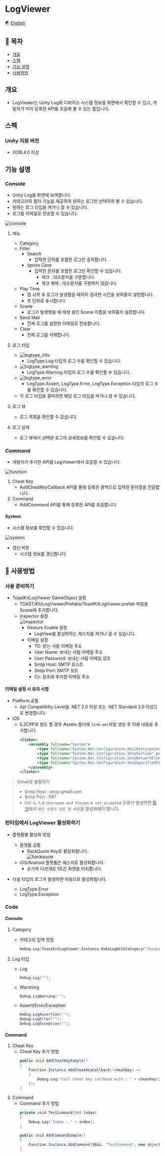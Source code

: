 # LogViewer

🌏 [English](README.en.md)

## 🚩 목차

* [개요](#개요)
* [스펙](#스펙)
* [기능 설명](#기능-설명)
* [사용방법](#-사용방법)

## 개요

* LogViewer는 Unity Log와 디바이스 시스템 정보를 화면에서 확인할 수 있고, 개발자가 미리 등록한 API를 호출해 볼 수 있는 툴입니다.

## 스펙

### Unity 지원 버전

* 2018.4.0 이상

## 기능 설명

### Console

* Unity Log를 화면에 보여줍니다.
* 카테고리와 필터 기능을 제공하여 원하는 로그만 선택하여 볼 수 있습니다.
* 원하는 로그 타입을 켜거나 끌 수 있습니다.
* 로그를 이메일로 전송할 수 있습니다.

![console](./images/console.png)

1. 메뉴
    * Category
    * Filter
        * Search
            *  입력한 단어를 포함한 로그만 출력합니다.
        * Ignore Case
            * 입력한 문자를 포함한 로그만 확인할 수 있습니다.
                * 체크 : 대소문자를 구분합니다.
                * 체크 해제 : 대소문자를 구분하지 않습니다.
    * Play Time
        * 앱 시작 후 로그가 발생했을 때까지 경과한 시간을 보여줄지 설정합니다.
        * 초 단위로 표시합니다.
    * Scene
        * 로그가 발생했을 때 재생 중인 Scene 이름을 보여줄지 설정합니다.
    * Send Mail
        * 전체 로그를 설정한 이메일로 전송합니다.
    * Clear
        * 전체 로그를 삭제합니다.

2. 로그 타입
    * ![logtype_info](./images/logtype_info.png)
        * LogType.Log 타입의 로그 수를 확인할 수 있습니다.
    * ![logtype_warning](./images/logtype_warning.png)
        * LogType.Warning 타입의 로그 수를 확인할 수 있습니다.
    * ![logtype_error](./images/logtype_error.png)
        * LogType.Assert, LogType.Error, LogType.Exception 타입의 로그 수를 확인할 수 있습니다.
    * 각 로그 타입을 클릭하면 해당 로그 타입을 켜거나 끌 수 있습니다.

3. 로그 뷰
    * 로그 목록을 확인할 수 있습니다.

4. 로그 상세
    *  로그 뷰에서 선택한 로그의 상세정보를 확인할 수 있습니다.


### Command

* 개발자가 추가한 API를 LogViewer에서 호출할 수 있습니다.

![function](./images/function.png)

1. Cheat Key          
    * AddCheatKeyCallback API를 통해 등록한 콜백으로 입력한 문자열을 전달합니다.
2. Command
    * AddCommand API를 통해 등록한 API를 호출합니다.

#### System

* 시스템 정보를 확인할 수 있습니다.

![system](./images/system.png)

* 갱신 버튼
    * 시스템 정보를 갱신합니다.


## 🔨 사용방법

### 사용 준비하기

* ToastKitLogViewer GameObject 설정    
    * TOAST/Kit/LogViewer/Prefabs/ToastKitLogViewer.prefab 파일을 Scene에 추가합니다.
    *  Inspector 설정</br>
    ![inspector](./images/inspector.png)
        * Gesture Enable 설정
            * LogView를  활성화하는 제스처를 켜거나 끌 수 있습니다.
        * 이메일 설정
            * TO: 받는 사람 이메일 주소
            * User Name: 보내는 사람 이메일 주소
            * User Password: 보내는 사람 이메일 암호
            * Smtp Host: SMTP 호스트
            * Smtp Port: SMTP 포트
            * Cc: 참조에 추가할 이메일 주소            

#### 이메일 설정 시 유의 사항

* Platform 공통
    * Api Compatibilty Level을 .NET 2.0 이상 또는 .NET Standard 2.0 이상으로 변경합니다.
* iOS
    * IL2CPP로 빌드 할 경우 Assets 폴더에 `link.xml`파일 생성 후 아래 내용을 추가합니다.
        ```xml
        <linker>
            <assembly fullname="System">
                <type fullname="System.Net.Configuration.MailSettingsSectionGroup" preserve="all"/>
                <type fullname="System.Net.Configuration.SmtpSection" preserve="all"/>
                <type fullname="System.Net.Configuration.SmtpNetworkElement" preserve="all"/>
                <type fullname="System.Net.Configuration.SmtpSpecifiedPickupDirectoryElement" preserve="all"/>
            </assembly>
        </linker>
        ```
> Gmail로 설정하기
> * Smtp Host : smtp.gmail.com
> * Smtp Port : 587
> * `535-5.7.8 Username and Password not accepted` 오류가 발생하면 [링크](https://myaccount.google.com/lesssecureapps)에서 `보안 수준이 낮은 앱 허용`을 활성화해야 합니다.
            
### 런타임에서  LogViewer 활성화하기

* 플랫폼별 활성화 방법
    * 플랫폼 공통
        * BackQuote Key로 활성화합니다.</br>
            ![backquote](./images/backquote.png)
    * iOS/Android 플랫폼은 제스처로 활성화합니다.
        * 손가락 다섯개로 1초간 화면을 터치합니다.

*  다음 타입의 로그가 발생하면 자동으로 활성화됩니다.
    *  LogType.Error
    *  LogType.Exception 

### Code

#### Console
1. Category
    * 카테고리 입력 방법
        ```cs
        Debug.Log(ToastKitLogViewer.Instance.MakeLogWithCategory("TestLog", "UserCategory"));
        ```

2.  Log 타입
    * Log        
        ```cs
        Debug.Log("");
        ```
    * Warnning        
        ```cs
        Debug.LogWarning("");
        ```
    * Assert/Error/Exception        
        ```cs
        Debug.LogAssertion("");
        Debug.LogError("");
        Debug.LogException("");
        ```
#### Command

1. Cheat Key      
    * Cheat Key 추가 방법
        ```cs
        public void AddCheatKeySample()
        {
            Function.Instance.AddCheatKeyCallback((cheatKey) =>
            {
                Debug.Log("Call cheat key callback with : " + cheatKey);
            });
        }
        ```
2. Command
    * Command 추가 방법
        ```cs
        private void TestCommand(int index)
        {       
            Debug.Log("Index : " + index);         
        }

        public void AddCommandSample()
        {
            Function.Instance.AddCommand(this, "TestCommand", new object[] { 2 });
        }
        ```